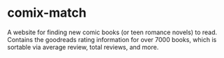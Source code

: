 # comix-match
A website for finding new comic books (or teen romance novels) to read. Contains the goodreads rating information for over 7000 books, which is sortable via average review, total reviews, and more.
